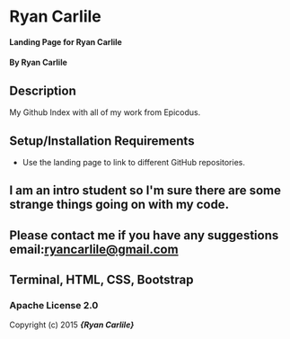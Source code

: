 # Ryan Carlile

#### Landing Page for Ryan Carlile
#### By Ryan Carlile

## Description

My Github Index with all of my work from Epicodus.
## Setup/Installation Requirements

* Use the landing page to link to different GitHub repositories.


## I am an intro student so I'm sure there are some strange things going on with my code.



## Please contact me if you have any suggestions email:ryancarlile@gmail.com


## Terminal, HTML, CSS, Bootstrap


### Apache License 2.0


Copyright (c) 2015 **_{Ryan Carlile}_**

